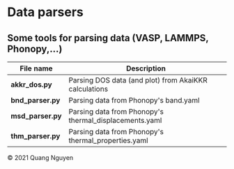 # Data parsers

## Some tools for parsing data (VASP, LAMMPS, Phonopy,...)
  
| **File name** | **Description**	|
|---	|---	|
| **akkr_dos.py** | Parsing DOS data (and plot) from AkaiKKR calculations |
| **bnd_parser.py**	| Parsing data from Phonopy's band.yaml	|
| **msd_parser.py**	| Parsing data from Phonopy's thermal_displacements.yaml	|
| **thm_parser.py**	| Parsing data from Phonopy's thermal_properties.yaml	|



© 2021 Quang Nguyen
